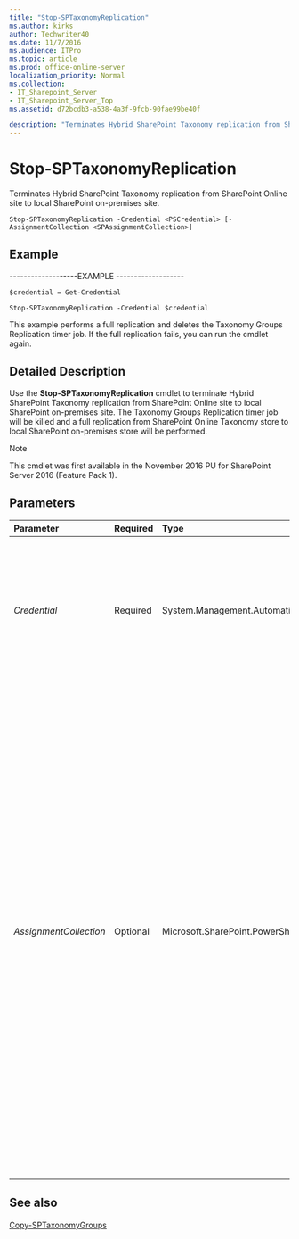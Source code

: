 ```yaml
---
title: "Stop-SPTaxonomyReplication"
ms.author: kirks
author: Techwriter40
ms.date: 11/7/2016
ms.audience: ITPro
ms.topic: article
ms.prod: office-online-server
localization_priority: Normal
ms.collection:
- IT_Sharepoint_Server
- IT_Sharepoint_Server_Top
ms.assetid: d72bcdb3-a538-4a3f-9fcb-90fae99be40f

description: "Terminates Hybrid SharePoint Taxonomy replication from SharePoint Online site to local SharePoint on-premises site."
---
```


# Stop-SPTaxonomyReplication

Terminates Hybrid SharePoint Taxonomy replication from SharePoint Online site to local SharePoint on-premises site.
  
```
Stop-SPTaxonomyReplication -Credential <PSCredential> [-AssignmentCollection <SPAssignmentCollection>]

```

## Example

-------------------EXAMPLE -------------------
  
```
$credential = Get-Credential
```

```
Stop-SPTaxonomyReplication -Credential $credential 
```

This example performs a full replication and deletes the Taxonomy Groups Replication timer job. If the full replication fails, you can run the cmdlet again.
  
## Detailed Description

Use the **Stop-SPTaxonomyReplication** cmdlet to terminate Hybrid SharePoint Taxonomy replication from SharePoint Online site to local SharePoint on-premises site. The Taxonomy Groups Replication timer job will be killed and a full replication from SharePoint Online Taxonomy store to local SharePoint on-premises store will be performed. 
  
> [!NOTE]
> This cmdlet was first available in the November 2016 PU for SharePoint Server 2016 (Feature Pack 1). 
  
## Parameters

|**Parameter**|**Required**|**Type**|**Description**|
|:-----|:-----|:-----|:-----|
| _Credential_ <br/> |Required  <br/> |System.Management.Automation.PSCredential  <br/> |This is the Taxonomy Term Store administrator credential of remote SharePoint OnlineTerm Store.  <br/> > [!NOTE]> Fetches full taxonomy data properties, so a Term Store Administrator's credential is needed to perform the operations.           |
| _AssignmentCollection_ <br/> |Optional  <br/> |Microsoft.SharePoint.PowerShell.SPAssignmentCollection  <br/> |Manages objects for the purpose of proper disposal. Use of objects, such as **SPWeb** or **SPSite**, can use large amounts of memory and use of these objects in Windows PowerShell scripts requires proper memory management. Using the **SPAssignment** object, you can assign objects to a variable and dispose of the objects after they are needed to free up memory. When **SPWeb**, **SPSite**, or **SPSiteAdministration** objects are used, the objects are automatically disposed of if an assignment collection or the **Global** parameter is not used.  <br/> > [!NOTE]> When the **Global** parameter is used, all objects are contained in the global store. If objects are not immediately used, or disposed of by using the **Stop-SPAssignment** command, an out-of-memory scenario can occur.           |
   
## See also

#### 

[Copy-SPTaxonomyGroups](copy-sptaxonomygroups.md)

